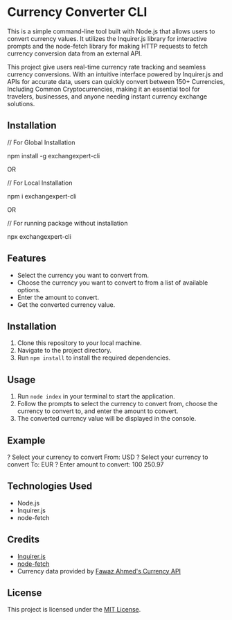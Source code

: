 # Currency Converter CLI

This is a simple command-line tool built with Node.js that allows users to convert currency values. It utilizes the Inquirer.js library for interactive prompts and the node-fetch library for making HTTP requests to fetch currency conversion data from an external API.

This project give users real-time currency rate tracking and seamless currency conversions. With an intuitive interface powered by Inquirer.js and APIs for accurate data, users can quickly convert between 150+ Currencies, Including Common Cryptocurrencies, making it an essential tool for travelers, businesses, and anyone needing instant currency exchange solutions.


## Installation

// For Global Installation

npm install -g exchangexpert-cli

OR

// For Local Installation

npm i exchangexpert-cli

OR

// For running package without installation

npx exchangexpert-cli

## Features

- Select the currency you want to convert from.
- Choose the currency you want to convert to from a list of available options.
- Enter the amount to convert.
- Get the converted currency value.

## Installation

1. Clone this repository to your local machine.
2. Navigate to the project directory.
3. Run `npm install` to install the required dependencies.

## Usage

1. Run `node index` in your terminal to start the application.
2. Follow the prompts to select the currency to convert from, choose the currency to convert to, and enter the amount to convert.
3. The converted currency value will be displayed in the console.

## Example

? Select your currency to convert From: USD
? Select your currency to convert To: EUR
? Enter amount to convert: 100
250.97

## Technologies Used

- Node.js
- Inquirer.js
- node-fetch

## Credits

- [Inquirer.js](https://www.npmjs.com/package/inquirer)
- [node-fetch](https://www.npmjs.com/package/node-fetch)
- Currency data provided by [Fawaz Ahmed's Currency API](https://www.npmjs.com/package/@fawazahmed0/currency-api)

## License

This project is licensed under the [MIT License](LICENSE).
